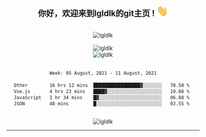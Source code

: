 <div align="center">
<h2> 你好，欢迎来到lgldlk的git主页 ! <img src="https://github.com/lgldlk/lgldlk/blob/main/gifs/Hi.gif" width="30px"></h2>
</div>

<div align="center">
 </br>
 <img src="http://aiitapp.cn:8091/?color=rgba(37,144,118,1)&shadowColor=rgba(12,16,20,1)&fontSize=120&&shadowOffsetX=9&shadowOffsetY=11" height="26px" alt="lgldlk" />
 </br>

   </br>
 <img src="https://github-readme-stats.vercel.app/api?username=lgldlk&show_icons=true&theme=gotham&locale=cn" alt="lgldlk" />
 

</br>

<img  src="http://github-readme-stats.vercel.app/api/top-langs/?username=lgldlk&show_icons=true&theme=gotham&locale=cn&layout=compact" alt="lgldlk"/>  
</br>
</br>

<!--START_SECTION:waka-->
```text
Week: 05 August, 2021 - 11 August, 2021

Other        16 hrs 12 mins  █████████████████▓░░░░░░░   70.50 % 
Vue.js       4 hrs 23 mins   ████▓░░░░░░░░░░░░░░░░░░░░   19.08 % 
JavaScript   1 hr 34 mins    █▓░░░░░░░░░░░░░░░░░░░░░░░   06.88 % 
JSON         48 mins         █░░░░░░░░░░░░░░░░░░░░░░░░   03.55 % 
```
<!--END_SECTION:waka-->

 </br>
  <img src="https://visitor-badge.glitch.me/badge?page_id=lgldlk" alt="lgldlk" />

---

 

